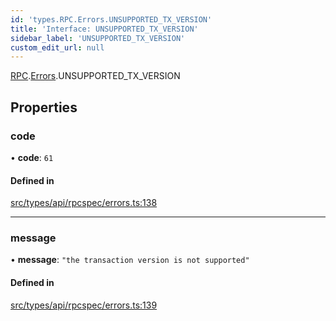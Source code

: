 ```yaml
---
id: 'types.RPC.Errors.UNSUPPORTED_TX_VERSION'
title: 'Interface: UNSUPPORTED_TX_VERSION'
sidebar_label: 'UNSUPPORTED_TX_VERSION'
custom_edit_url: null
---
```


[RPC](../namespaces/types.RPC.md).[Errors](../namespaces/types.RPC.Errors.md).UNSUPPORTED_TX_VERSION

## Properties

### code

• **code**: `61`

#### Defined in

[src/types/api/rpcspec/errors.ts:138](https://github.com/starknet-io/starknet.js/blob/v5.29.0/src/types/api/rpcspec/errors.ts#L138)

---

### message

• **message**: `"the transaction version is not supported"`

#### Defined in

[src/types/api/rpcspec/errors.ts:139](https://github.com/starknet-io/starknet.js/blob/v5.29.0/src/types/api/rpcspec/errors.ts#L139)
